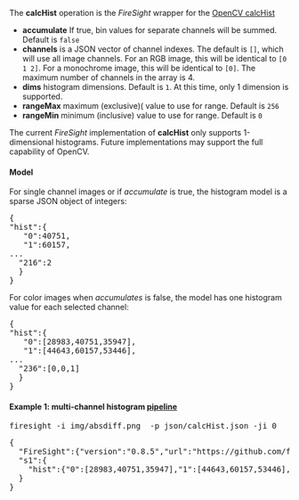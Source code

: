 The **calcHist** operation is the _FireSight_ wrapper for the [OpenCV calcHist](http://docs.opencv.org/modules/imgproc/doc/histograms.html?highlight=histogram#histograms)

* **accumulate** If true, bin values for separate channels will be summed. Default is `false`
* **channels** is a JSON vector of channel indexes. The default is `[]`, which will use all image channels. For an RGB image, this will be identical to `[0 1 2]`. For a monochrome image, this will be identical to `[0]`. The maximum number of channels in the array is 4.
* **dims** histogram dimensions. Default is `1`. At this time, only 1 dimension is supported.
* **rangeMax** maximum (exclusive)( value to use for range. Default is `256`
* **rangeMin** minimum (inclusive) value to use for range. Default is `0`

The current _FireSight_ implementation of **calcHist** only supports 1-dimensional histograms. Future implementations may support the full capability of OpenCV.

#### Model
For single channel images or if _accumulate_ is true, the histogram model is a sparse JSON object of integers:
<pre>{
"hist":{
   "0":40751,
   "1":60157,
...
  "216":2
  }
}</pre>

For color images when _accumulates_ is false, the model has one histogram value for each selected channel:
<pre>{
"hist":{
   "0":[28983,40751,35947],
   "1":[44643,60157,53446],
...
  "236":[0,0,1]
  }
}</pre>

#### Example 1: multi-channel histogram [pipeline](https://github.com/firepick1/FireSight/blob/master/json/calcHist.json)
<pre>firesight -i img/absdiff.png  -p json/calcHist.json -ji 0</pre>



<pre>{
  "FireSight":{"version":"0.8.5","url":"https://github.com/firepick1/FireSight"},
  "s1":{
    "hist":{"0":[28983,40751,35947],"1":[44643,60157,53446],"2":[32218,31629,31239],"3":[20703,14917,17986],"4":[12443,6458,9634],"5":[7446,2721,4950],"6":[4537,945,2461],"7":[2722,355,1248],"8":[1747,126,596],"9":[1134,59,307],"10":[734,39,165],"11":[471,35,67],"12":[314,53,30],"13":[206,45,38],"14":[138,44,27],"15":[94,45,20],"16":[86,34,24],"17":[60,42,34],"18":[55,43,21],"19":[51,35,24],"20":[48,18,24],"21":[52,22,37],"22":[38,16,41],"23":[44,17,40],"24":[39,24,34],"25":[36,31,40],"26":[32,25,25],"27":[31,41,34],"28":[30,26,24],"29":[30,30,24],"30":[48,22,13],"31":[34,34,17],"32":[33,32,11],"33":[35,18,13],"34":[30,20,13],"35":[26,26,9],"36":[27,19,19],"37":[22,16,23],"38":[16,21,18],"39":[18,23,16],"40":[17,31,21],"41":[16,28,27],"42":[17,26,22],"43":[18,23,23],"44":[17,21,29],"45":[14,30,35],"46":[14,14,24],"47":[10,13,26],"48":[7,18,29],"49":[5,7,27],"50":[9,10,13],"51":[8,10,15],"52":[9,14,19],"53":[14,4,22],"54":[10,12,13],"55":[6,3,14],"56":[6,13,8],"57":[7,6,13],"58":[7,4,21],"59":[8,8,12],"60":[11,4,21],"61":[6,4,18],"62":[11,6,19],"63":[4,6,30],"64":[6,0,20],"65":[3,6,16],"66":[4,1,17],"67":[3,0,21],"68":[1,1,23],"69":[1,1,23],"70":[2,1,28],"71":[2,2,17],"72":[5,4,12],"73":[2,1,14],"74":[0,0,10],"75":[3,0,13],"76":[2,1,14],"77":[0,3,9],"78":[3,0,15],"79":[3,3,7],"80":[1,1,14],"81":[1,2,10],"82":[2,3,10],"83":[5,0,10],"84":[2,1,7],"85":[3,1,13],"86":[3,2,12],"87":[2,0,12],"88":[2,0,7],"89":[5,0,3],"90":[10,0,7],"91":[2,0,5],"92":[6,1,3],"93":[5,2,8],"94":[6,0,6],"95":[8,3,9],"96":[5,1,3],"97":[9,2,8],"98":[5,2,5],"99":[5,1,6],"100":[10,0,3],"101":[5,0,1],"102":[4,2,4],"103":[5,1,3],"104":[7,1,3],"105":[7,4,2],"106":[11,1,3],"107":[5,4,3],"108":[5,6,5],"109":[5,2,3],"110":[8,3,1],"111":[7,0,2],"112":[10,3,2],"113":[9,3,1],"114":[4,1,1],"115":[7,0,4],"116":[3,2,3],"117":[7,2,3],"118":[7,2,5],"119":[6,2,2],"120":[7,2,1],"121":[5,3,1],"122":[2,4,0],"123":[1,4,2],"124":[5,4,3],"125":[6,1,0],"126":[2,1,3],"127":[2,7,2],"128":[1,1,1],"129":[1,6,2],"130":[1,5,3],"131":[0,5,2],"132":[0,1,1],"133":[0,4,0],"134":[1,6,4],"135":[1,2,1],"136":[1,2,0],"137":[0,5,1],"138":[0,3,1],"139":[0,4,3],"140":[0,4,3],"141":[0,4,0],"142":[0,4,2],"143":[0,5,4],"144":[0,6,4],"145":[0,12,2],"146":[0,9,0],"147":[0,11,2],"148":[0,8,0],"149":[0,12,0],"150":[0,8,1],"151":[0,14,0],"152":[0,7,3],"153":[0,8,0],"154":[0,10,2],"155":[0,7,1],"156":[0,8,4],"157":[0,8,5],"158":[0,7,3],"159":[0,7,3],"160":[0,9,3],"161":[0,6,1],"162":[0,10,5],"163":[0,12,5],"164":[0,12,5],"165":[0,9,5],"166":[0,11,8],"167":[0,11,2],"168":[0,14,3],"169":[0,8,2],"170":[0,10,6],"171":[0,10,4],"172":[0,11,8],"173":[0,8,2],"174":[0,10,3],"175":[0,16,2],"176":[0,9,2],"177":[0,3,1],"178":[0,10,5],"179":[0,8,4],"180":[0,9,4],"181":[0,15,3],"182":[0,5,2],"183":[0,9,0],"184":[0,7,1],"185":[0,8,7],"186":[0,7,4],"187":[0,6,6],"188":[0,8,5],"189":[0,3,0],"190":[0,4,4],"191":[0,3,2],"192":[0,5,2],"193":[0,6,2],"194":[0,5,2],"195":[0,5,4],"196":[0,4,3],"197":[0,6,5],"198":[0,3,2],"199":[0,4,1],"200":[0,2,1],"201":[0,4,2],"202":[0,4,2],"203":[0,8,1],"204":[0,3,3],"205":[0,4,6],"206":[0,2,2],"207":[0,1,1],"208":[0,1,4],"209":[0,0,4],"210":[0,1,7],"211":[0,0,3],"212":[0,0,4],"213":[0,3,0],"214":[0,1,6],"215":[0,2,4],"216":[0,2,3],"217":[0,0,6],"218":[0,0,1],"219":[0,0,1],"220":[0,0,3],"221":[0,0,3],"223":[0,0,3],"224":[0,0,2],"225":[0,0,1],"226":[0,0,1],"227":[0,0,1],"228":[0,0,1],"229":[0,0,1],"232":[0,0,1],"233":[0,0,2],"234":[0,0,3],"236":[0,0,1]}
  }
}</pre>